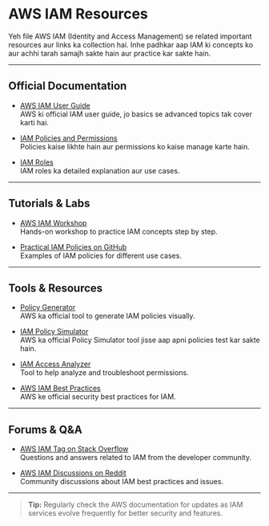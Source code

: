 # AWS IAM Resources

Yeh file AWS IAM (Identity and Access Management) se related important resources aur links ka collection hai. Inhe padhkar aap IAM ki concepts ko aur achhi tarah samajh sakte hain aur practice kar sakte hain.

---

## Official Documentation

- [AWS IAM User Guide](https://docs.aws.amazon.com/IAM/latest/UserGuide/introduction.html)  
  AWS ki official IAM user guide, jo basics se advanced topics tak cover karti hai.

- [IAM Policies and Permissions](https://docs.aws.amazon.com/IAM/latest/UserGuide/access_policies.html)  
  Policies kaise likhte hain aur permissions ko kaise manage karte hain.

- [IAM Roles](https://docs.aws.amazon.com/IAM/latest/UserGuide/id_roles.html)  
  IAM roles ka detailed explanation aur use cases.

---

## Tutorials & Labs

- [AWS IAM Workshop](https://www.awsworkshops.com/iam/)  
  Hands-on workshop to practice IAM concepts step by step.

- [Practical IAM Policies on GitHub](https://github.com/awslabs/aws-support-tools)  
  Examples of IAM policies for different use cases.

---

## Tools & Resources

- [Policy Generator](https://awspolicygen.s3.amazonaws.com/policygen.html)  
  AWS ka official tool to generate IAM policies visually.

- [IAM Policy Simulator](https://policysim.aws.amazon.com/)  
  AWS ka official Policy Simulator tool jisse aap apni policies test kar sakte hain.

- [IAM Access Analyzer](https://aws.amazon.com/iam/features/analyzer/)  
  Tool to help analyze and troubleshoot permissions.

- [AWS IAM Best Practices](https://aws.amazon.com/iam/resources/best-practices/)  
  AWS ke official security best practices for IAM.

---

## Forums & Q&A

- [AWS IAM Tag on Stack Overflow](https://stackoverflow.com/questions/tagged/amazon-iam)  
  Questions and answers related to IAM from the developer community.

- [AWS IAM Discussions on Reddit](https://www.reddit.com/r/aws/search?q=IAM&restrict_sr=1)  
  Community discussions about IAM best practices and issues.

---

> **Tip:** Regularly check the AWS documentation for updates as IAM services evolve frequently for better security and features.

